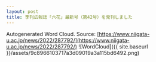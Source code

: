 ```yaml
---
layout: post
title: 季刊広報誌「六花」最新号（第42号）を発刊しました
---
```

Autogenerated Word Cloud.
Source\: [https://www.niigata-u.ac.jp/news/2022/287792/](https://www.niigata-u.ac.jp/news/2022/287792/)
![WordCloud]({{ site.baseurl }}/assets/9c8966103717a3d09019a3a115bd6492.png)
